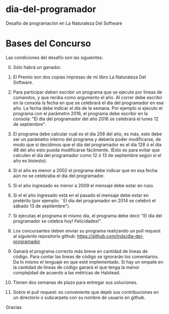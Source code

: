 # dia-del-programador
Desafío de programación en La Naturaleza Del Software

# Bases del Concurso

Las condiciones del desafío son las siguientes:

0. Sólo habrá un ganador.
1. El Premio son dos copias impresas de mi libro La Naturaleza Del Software.
2. Para participar deben escribir un programa que se ejecute por lineas de comandos, y que reciba como argumento el año. Al correr debe escribir en la consola la fecha en que se celebrará el día del programador en ese año. La fecha debe indicar el día de la semana. 
Por ejemplo si ejecuto el programa con el parámetro 2016, el programa debe escribir en la consola: "El día del programador del año 2016 se celebrará el lunes 12 de septiembre".
3. El programa debe calcular cuál es el día 256 del año, es más, esto debe ser un parámetro interno del programa y debería poder modificarse, de modo que si decidimos que el día del programador es el día 128 ó el día 48 del año esto pueda modificarse fácilmente. (Esto es para evitar que calculen el día del programador como 12 ó 13 de septiembre según si el año es bisiesto).
4. Si el año es menor a 2002 el programa debe indicar que en esa fecha aún no se celebraba el día del programador.
5. Si el año ingresado es menor a 2009 el mensaje debe estar en ruso.
6. Si el el año ingresado está en el pasado el mensaje debe estar en pretérito (por ejemplo: ¨El día del programador en 2014 se celebró el sábado 13 de septiembre").
7. Si ejecutas el programa el mismo día, el programa debe decir "El día del programador se celebra hoy! Felicidades!".
8. Los concursantes deben enviar su programa realizando un pull request al siguiente repositorio github: https://github.com/lnds/dia-del-programador 

9. Ganará el programa correcto más breve  en cantidad de lineas de código. Para contar las lineas de código se ignorarán los comentarios. Da lo mismo el lenguaje en que esté implementado. Si hay un empate en la cantidad de lineas de código ganará el que tenga la menor complejidad de acuerdo a las métricas de Halstead.

10. Tienen dos semanas de plazo para entregar sus soluciones.
11. Sobre el pull request: es conveniente que dejeb sus contribuciones en un directorio o subcarpeta con su nombre de usuario en github.
 

Gracias.
